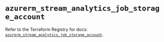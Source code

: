 # `azurerm_stream_analytics_job_storage_account`

Refer to the Terraform Registry for docs: [`azurerm_stream_analytics_job_storage_account`](https://registry.terraform.io/providers/hashicorp/azurerm/4.50.0/docs/resources/stream_analytics_job_storage_account).
